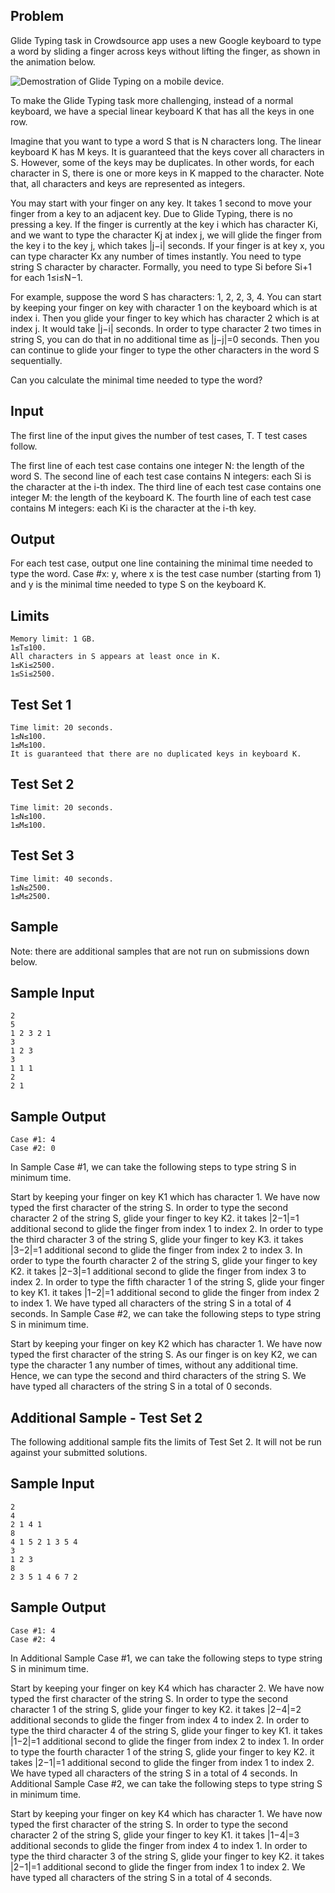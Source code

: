## Problem
Glide Typing task in Crowdsource app uses a new Google keyboard to type a word by sliding a finger across keys without lifting the finger, as shown in the animation below.

![Demostration of Glide Typing on a mobile device.](https://codejam.googleapis.com/dashboard/get_file/AQj_6U2qxyY4QmuvLJDtSXzhHttUAZWXwPHT-uw1ERAT69oNZS5OVO3o5lXCHsSoxns/demo.gif)

To make the Glide Typing task more challenging, instead of a normal keyboard, we have a special linear keyboard K that has all the keys in one row.

Imagine that you want to type a word S that is N characters long. The linear keyboard K has M keys. It is guaranteed that the keys cover all characters in S. However, some of the keys may be duplicates. In other words, for each character in S, there is one or more keys in K mapped to the character. Note that, all characters and keys are represented as integers.

You may start with your finger on any key. It takes 1 second to move your finger from a key to an adjacent key. Due to Glide Typing, there is no pressing a key. If the finger is currently at the key i which has character Ki, and we want to type the character Kj at index j, we will glide the finger from the key i to the key j, which takes |j−i| seconds. If your finger is at key x, you can type character Kx any number of times instantly. You need to type string S character by character. Formally, you need to type Si before Si+1 for each 1≤i≤N−1.

For example, suppose the word S has characters: 1, 2, 2, 3, 4. You can start by keeping your finger on key with character 1 on the keyboard which is at index i. Then you glide your finger to key which has character 2 which is at index j. It would take |j−i| seconds. In order to type character 2 two times in string S, you can do that in no additional time as |j−j|=0 seconds. Then you can continue to glide your finger to type the other characters in the word S sequentially.

Can you calculate the minimal time needed to type the word?

## Input
The first line of the input gives the number of test cases, T. T test cases follow.

The first line of each test case contains one integer N: the length of the word S.
The second line of each test case contains N integers: each Si is the character at the i-th index.
The third line of each test case contains one integer M: the length of the keyboard K.
The fourth line of each test case contains M integers: each Ki is the character at the i-th key.

## Output
For each test case, output one line containing the minimal time needed to type the word. Case #x: y, where x is the test case number (starting from 1) and y is the minimal time needed to type S on the keyboard K.

## Limits
```
Memory limit: 1 GB.
1≤T≤100.
All characters in S appears at least once in K.
1≤Ki≤2500.
1≤Si≤2500.
```

## Test Set 1
```
Time limit: 20 seconds.
1≤N≤100.
1≤M≤100.
It is guaranteed that there are no duplicated keys in keyboard K.
```

## Test Set 2
```
Time limit: 20 seconds.
1≤N≤100.
1≤M≤100.
```
## Test Set 3
```
Time limit: 40 seconds.
1≤N≤2500.
1≤M≤2500.
```
## Sample
Note: there are additional samples that are not run on submissions down below.
## Sample Input
```
2
5
1 2 3 2 1
3
1 2 3
3
1 1 1
2
2 1
```
## Sample Output
```
Case #1: 4
Case #2: 0
```
In Sample Case #1, we can take the following steps to type string S in minimum time.

Start by keeping your finger on key K1 which has character 1. We have now typed the first character of the string S.
In order to type the second character 2 of the string S, glide your finger to key K2. it takes |2−1|=1 additional second to glide the finger from index 1 to index 2.
In order to type the third character 3 of the string S, glide your finger to key K3. it takes |3−2|=1 additional second to glide the finger from index 2 to index 3.
In order to type the fourth character 2 of the string S, glide your finger to key K2. it takes |2−3|=1 additional second to glide the finger from index 3 to index 2.
In order to type the fifth character 1 of the string S, glide your finger to key K1. it takes |1−2|=1 additional second to glide the finger from index 2 to index 1.
We have typed all characters of the string S in a total of 4 seconds.
In Sample Case #2, we can take the following steps to type string S in minimum time.

Start by keeping your finger on key K2 which has character 1. We have now typed the first character of the string S.
As our finger is on key K2, we can type the character 1 any number of times, without any additional time. Hence, we can type the second and third characters of the string S.
We have typed all characters of the string S in a total of 0 seconds.

## Additional Sample - Test Set 2
The following additional sample fits the limits of Test Set 2. It will not be run against your submitted solutions.
## Sample Input
```
2
4
2 1 4 1
8
4 1 5 2 1 3 5 4
3
1 2 3
8
2 3 5 1 4 6 7 2
```
## Sample Output
```
Case #1: 4
Case #2: 4
```
In Additional Sample Case #1, we can take the following steps to type string S in minimum time.

Start by keeping your finger on key K4 which has character 2. We have now typed the first character of the string S.
In order to type the second character 1 of the string S, glide your finger to key K2. it takes |2−4|=2 additional seconds to glide the finger from index 4 to index 2.
In order to type the third character 4 of the string S, glide your finger to key K1. it takes |1−2|=1 additional second to glide the finger from index 2 to index 1.
In order to type the fourth character 1 of the string S, glide your finger to key K2. it takes |2−1|=1 additional second to glide the finger from index 1 to index 2.
We have typed all characters of the string S in a total of 4 seconds.
In Additional Sample Case #2, we can take the following steps to type string S in minimum time.

Start by keeping your finger on key K4 which has character 1. We have now typed the first character of the string S.
In order to type the second character 2 of the string S, glide your finger to key K1. it takes |1−4|=3 additional seconds to glide the finger from index 4 to index 1.
In order to type the third character 3 of the string S, glide your finger to key K2. it takes |2−1|=1 additional second to glide the finger from index 1 to index 2.
We have typed all characters of the string S in a total of 4 seconds.
